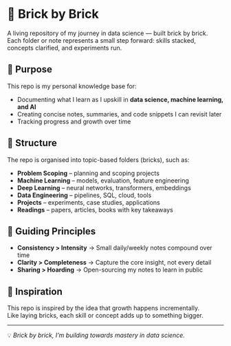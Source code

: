 # 🧱 Brick by Brick

A living repository of my journey in data science — built brick by brick.  
Each folder or note represents a small step forward: skills stacked, concepts clarified, and experiments run.  

## 🎯 Purpose
This repo is my personal knowledge base for:
- Documenting what I learn as I upskill in **data science, machine learning, and AI**  
- Creating concise notes, summaries, and code snippets I can revisit later  
- Tracking progress and growth over time  

## 📂 Structure
The repo is organised into topic-based folders (bricks), such as:
- **Problem Scoping** – planning and scoping projects
- **Machine Learning** – models, evaluation, feature engineering  
- **Deep Learning** – neural networks, transformers, embeddings  
- **Data Engineering** – pipelines, SQL, cloud, tools  
- **Projects** – experiments, case studies, applications  
- **Readings** – papers, articles, books with key takeaways  

## 🚀 Guiding Principles
- **Consistency > Intensity** → Small daily/weekly notes compound over time  
- **Clarity > Completeness** → Capture the core insight, not every detail  
- **Sharing > Hoarding** → Open-sourcing my notes to learn in public  

## 🌱 Inspiration
This repo is inspired by the idea that growth happens incrementally.  
Like laying bricks, each skill or concept adds up to something bigger.  

---
💡 *Brick by brick, I’m building towards mastery in data science.*
